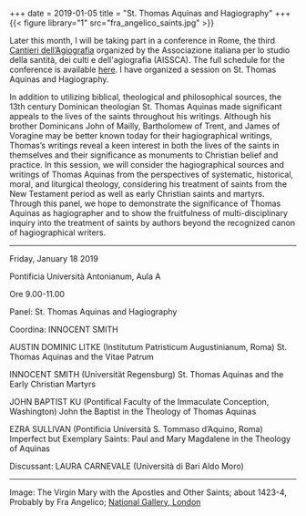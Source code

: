 +++
date = 2019-01-05
title = "St. Thomas Aquinas and Hagiography"
+++
{{< figure library="1" src="fra_angelico_saints.jpg" >}}

Later this month, I will be taking part in a conference in Rome, the third [Cantieri dell’Agiografia](http://www.aisscaweb.it/it/cantieri-agiografia/) organized by the Associazione italiana per lo studio della santità, dei culti e dell'agiografia (AISSCA). The full schedule for the conference is available [here](http://www.aisscaweb.it/wp-content/uploads/2018/05/Programma-Cantieri-dellAgiografia-III-edizione-2019-.pdf). I have organized a session on St. Thomas Aquinas and Hagiography.

In addition to utilizing biblical, theological and philosophical sources, the 13th century Dominican theologian St. Thomas Aquinas made significant appeals to the lives of the saints throughout his writings. Although his brother Dominicans John of Mailly, Bartholomew of Trent, and James of Voragine may be better known today for their hagiographical writings, Thomas’s writings reveal a keen interest in both the lives of the saints in themselves and their significance as monuments to Christian belief and practice. In this session, we will consider the hagiographical sources and writings of Thomas Aquinas from the perspectives of systematic, historical, moral, and liturgical theology, considering his treatment of saints from the New Testament period as well as early Christian saints and martyrs. Through this panel, we hope to demonstrate the significance of Thomas Aquinas as hagiographer and to show the fruitfulness of multi-disciplinary inquiry into the treatment of saints by authors beyond the recognized canon of hagiographical writers.

---

Friday, January 18 2019

Pontificia Università Antonianum, Aula A

Ore 9.00-11.00

Panel: St. Thomas Aquinas and Hagiography

Coordina: INNOCENT SMITH

AUSTIN DOMINIC LITKE (Institutum Patristicum Augustinianum, Roma)
St. Thomas Aquinas and the Vitae Patrum

INNOCENT SMITH (Universität Regensburg)
St. Thomas Aquinas and the Early Christian Martyrs

JOHN BAPTIST KU (Pontifical Faculty of the Immaculate Conception, Washington)
John the Baptist in the Theology of Thomas Aquinas

EZRA SULLIVAN (Pontificia Università S. Tommaso d’Aquino, Roma)
Imperfect but Exemplary Saints: Paul and Mary Magdalene in the Theology of Aquinas

Discussant: LAURA CARNEVALE (Università di Bari Aldo Moro)

---

Image: The Virgin Mary with the Apostles and Other Saints; about 1423-4, Probably by Fra Angelico; [National Gallery, London](https://www.nationalgallery.org.uk/paintings/probably-by-fra-angelico-the-virgin-mary-with-the-apostles-and-other-saints)
